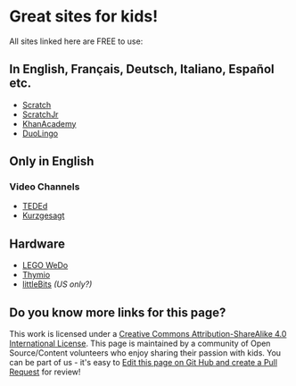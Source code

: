 # Great sites for kids!

All sites linked here are FREE to use:

## In English, Français, Deutsch, Italiano, Español etc.

* [Scratch](https://scratch.mit.edu)
* [ScratchJr](http://www.scratchjr.org)
* [KhanAcademy](https://www.khanacademy.org)
* [DuoLingo](https://www.duolingo.com)


## Only in English 

### Video Channels

* [TEDEd](https://ed.ted.com)
* [Kurzgesagt](https://www.youtube.com/user/Kurzgesagt)

## Hardware

* [LEGO WeDo](https://education.lego.com/en-us/elementary/shop/wedo-2)
* [Thymio](https://www.thymio.org)
* [littleBits](http://littlebits.cc) _(US only?)_

## Do you know more links for this page?

This work is licensed under a [Creative Commons Attribution-ShareAlike 4.0 International License](https://creativecommons.org/licenses/by-sa/4.0/). This page is maintained by a community of Open Source/Content volunteers who enjoy sharing their passion with kids.  You can be part of us - it's easy to [Edit this page on Git Hub and create a Pull Request](https://github.com/vorburger/kids-edutainment-links/edit/master/README.md) for review!
